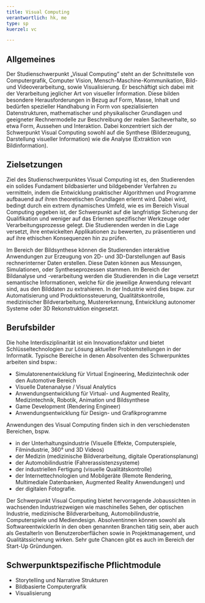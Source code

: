 ```yaml
---
title: Visual Computing
verantwortlich: hk, me
type: sp
kuerzel: vc

---
```


## Allgemeines

Der Studienschwerpunkt „Visual Computing” steht an der Schnittstelle von Computergrafik, Computer Vision, Mensch-Maschine-Kommunikation, Bild- und Videoverarbeitung, sowie Visualisierung. Er beschäftigt sich dabei mit der Verarbeitung jeglicher Art von visueller Information. Diese bilden besondere Herausforderungen in Bezug auf Form, Masse, Inhalt und bedürfen spezieller Handhabung in Form von spezialisierten Datenstrukturen, mathematischer und physikalischer Grundlagen und geeigneter Rechnermodelle zur Beschreibung der realen Sacheverhalte, so etwa Form, Aussehen und Interaktion. Dabei konzentriert sich der Schwerpunkt Visual Computing sowohl auf die Synthese (Bilderzeugung, Darstellung visueller Information) wie die Analyse (Extraktion von Bildinformation).


## Zielsetzungen

Ziel des Studienschwerpunktes Visual Computing ist es, den Studierenden ein solides Fundament bildbasierter und bildgebender Verfahren zu vermitteln, indem die Entwicklung praktischer Algorithmen und Programme aufbauend auf ihren theoretischen Grundlagen erlernt wird. Dabei wird, bedingt durch ein extrem dynamisches Umfeld, wie es im Bereich Visual Computing gegeben ist, der Schwerpunkt auf die langfristige Sicherung der Qualifikation und weniger auf das Erlernen spezifischer Werkzeuge oder Verarbeitungsprozesse gelegt.
Die Studierenden werden in die Lage versetzt, ihre entwickelten Applikationen zu bewerten, zu präsentieren und auf ihre ethischen Konsequenzen hin zu prüfen.

Im Bereich der Bildsynthese können die Studierenden interaktive Anwendungen zur Erzeugung von 2D- und 3D-Darstellungen auf Basis rechnerinterner Daten erstellen. Diese Daten können aus Messungen, Simulationen, oder Syntheseprozessen stammen.
Im Bereich der Bildanalyse und -verarbeitung werden die Studierenden in die Lage versetzt semantische Informationen, welche für die jeweilige Anwendung relevant sind, aus den Bilddaten zu extrahieren. In der Industrie wird dies bspw. zur Automatisierung und Produktionssteuerung, Qualitätskontrolle, medizinischer Bildverarbeitung, Mustererkennung, Entwicklung autonomer Systeme oder 3D Rekonstruktion eingesetzt.


## Berufsbilder

Die hohe Interdisziplinarität ist ein Innovationsfaktor und bietet Schlüsseltechnologien zur Lösung aktueller Problemstellungen in der Informatik.
Typische Bereiche in denen Absolventen des Schwerpunktes arbeiten sind bspw.:
- Simulatorenentwicklung für Virtual Engineering, Medizintechnik oder den Automotive Bereich
- Visuelle Datenanalyse / Visual Analytics 
- Anwendungsentwicklung für Virtual- und Augmented Reality, Medizintechnik, Robotik, Animation und Bildsynthese
- Game Development (Rendering Engineer)
- Anwendungsentwicklung für Design- und Grafikprogramme

Anwendungen des Visual Computing finden sich in den verschiedensten Bereichen, bspw. 
- in der Unterhaltungsindustrie (Visuelle Effekte, Computerspiele, Filmindustrie, 360° und 3D Videos)
- der Medizin (medizinische Bildverarbeitung, digitale Operationsplanung)
- der Automobilindustrie (Fahrerassistenzsysteme)
- der industriellen Fertigung (visuelle Qualitätskontrolle)
- der Internettechnologien und Mobilgeräte (Remote Rendering, Multimediale Datenbanken, Augmented Reality Anwendungen) und 
- der digitalen Fotografie.

Der Schwerpunkt Visual Computing bietet hervorragende Jobaussichten in wachsenden Industriezweigen wie maschinelles Sehen, der optischen Industrie, medizinische Bildverarbeitung, Automobilindustrie, Computerspiele und Mediendesign.
Absolvent*inn*en können sowohl als SoftwareentwicklerIn in den oben genannten Branchen tätig sein, aber auch als GestalterIn von Benutzeroberflächen sowie in Projektmanagement, und Qualitätssicherung wirken. Sehr gute Chancen gibt es auch im Bereich der Start-Up Gründungen.


## Schwerpunktspezifische Pflichtmodule

- Storytelling und Narrative Strukturen
- Bildbasierte Computergrafik
- Visualisierung


